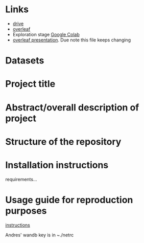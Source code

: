 # Links

- [drive](https://drive.google.com/drive/u/2/folders/1IiaV1hs5iGwIVDekpLcAmcAS4CHflM-G)
- [overleaf](https://www.overleaf.com/read/jqhpqbmtcpfz)
- Exploration stage [Google Colab](https://colab.research.google.com/drive/1V7enlqjDF6dFs07hzjyW7Cld3l_MKpaV#scrollTo=Xb6ySx7GybDC)
- [overleaf presentation](https://www.overleaf.com/read/cptsdwrrtqbn). Due note this file keeps changing

# Datasets


# Project title


# Abstract/overall description of project


# Structure of the repository


# Installation instructions

requirements...

# Usage guide for reproduction purposes

[instructions](https://gist.github.com/EMarquer/b6dec298d23e82440cf49b69b2d71ebc)

Andres' wandb key is in ~./netrc
